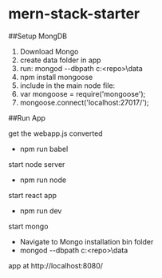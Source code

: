 # mern-stack-starter

##Setup MongDB
1. Download Mongo
1. create data folder in app
1. run: mongod --dbpath c:\<repo>\data
1. npm install mongoose
1. include in the main node file:
  1. var mongoose = require('mongoose');
  1. mongoose.connect('localhost:27017/<repoName>');

##Run App

get the webapp.js converted
* npm run babel

start node server
* npm run node

start react app
* npm run dev

start mongo
* Navigate to Mongo installation bin folder
* mongod --dbpath c:\<repo>\data

app at http://localhost:8080/
